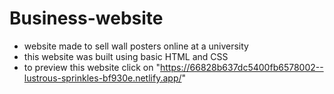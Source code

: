 # Business-website

- website made to sell wall posters online at a university
- this website was built using basic HTML and CSS
- to preview this website click on "https://66828b637dc5400fb6578002--lustrous-sprinkles-bf930e.netlify.app/"
